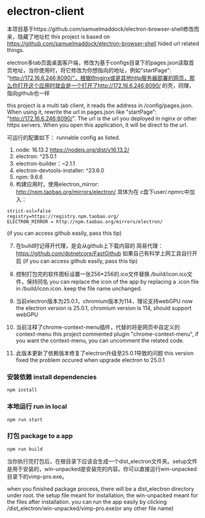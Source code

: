 # electron-client

本项目基于https://github.com/samuelmaddock/electron-browser-shell修改而来，隐藏了地址栏
this project is based on https://github.com/samuelmaddock/electron-browser-shell hided url related things.

electron多tab页面桌面客户端，修改为基于configs目录下的pages.json读取首页地址，当你使用时，将它修改为你想指向的地址，例如"startPage": "http://172.16.6.246:8090/"，根据你nginx或是其他http服务器部署的网页，那么你打开这个应用时就会是一个打开了http://172.16.6.246:8090/ 的壳，同理，指向github也一样


this project is a multi tab client, it reads the address in /config/pages.json. When using it, rewrite the url in pages.json like "startPage": "http://172.16.6.246:8090/". The url is the url you deployed in nginx or other https servers. When you open this application, it will be direct to the url.

可运行的配置如下：
runnable config as listed.
1. node: 16.13.2   https://nodejs.org/dist/v16.13.2/  
2. electron: ^25.0.1
3. electron-builder：~2.1.1
4. electron-devtools-installer: ^23.6.0
5. npm: 9.6.6
6. 构建应用时，使用electron_mirror: http://npm.taobao.org/mirrors/electron/
具体为在 c盘下user/.npmrc中加入：
```
strict-ssl=false
registry=https://registry.npm.taobao.org/
ELECTRON_MIRROR = http://npm.taobao.org/mirrors/electron/
```
(if you can access github easily, pass this tip)

7. 在build时记得开代理，是会从github上下载内容的  简易代理：https://github.com/dotnetcore/FastGithub
如果自己有科学上网工具自行开启
(if you can access github easily, pass this tip)


8. 控制打包完的软件图标设置一张256*256的.ico文件替换./build/icon.ico文件，保持同名
you can replace the icon of the app by replacing a .icon file in /build/icon.icon. keep the file name unchanged.

9.  当前electron版本为25.0.1，chromium版本为114，理论支持webGPU
now the electron version is 25.0.1, chromium version is 114, should support webGPU

10. 当前注释了chrome-context-menu插件，代替的将是网页中自定义的context-menu
this project commented plugin "chrome-context-menu", if you want the context-menu, you can uncomment the related code.

11. 此版本更新了依赖版本修复了electron升级至25.0.1导致的问题
this version fixed the problem occured when upgrade electron to 25.0.1

### 安装依赖  install dependencies
```
npm install
```

### 本地运行 run in local
```
npm run start
```

### 打包 package to a app
```
npm run build
```

当你执行完打包后，在根目录下应该会生成一个dist_electron文件夹。setup文件是用于安装的，win-unpacked是安装完的内容。你可以直接运行win-unpacked目录下的vimp-pro.exe。

when you finished package process, there will be a dist_electron directory under root. the setup file meant for installation, the win-unpacked meant for the files after installation.
you can run the app easily by clicking /dist_electron/win-unpacked/vimp-pro.exe(or any other file name)
